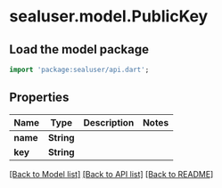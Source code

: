# sealuser.model.PublicKey

## Load the model package
```dart
import 'package:sealuser/api.dart';
```

## Properties
Name | Type | Description | Notes
------------ | ------------- | ------------- | -------------
**name** | **String** |  | 
**key** | **String** |  | 

[[Back to Model list]](../README.md#documentation-for-models) [[Back to API list]](../README.md#documentation-for-api-endpoints) [[Back to README]](../README.md)


